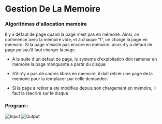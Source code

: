 # Gestion De La Memoire

### Algorithmes d'allocation memoire

Il y a défaut de page quand la page n'est pas en mémoire. Ainsi, on commence avec la mémoire vide, et à chaque "t", on charge la page en mémoire. Si la page n'existe pas encore en mémoire, alors il y a défaut de page puisqu'il faut charger la page.

* A la suite d'un defaut de page, le systeme d'exploitation doit ramener en memoire la page manquante a partir du disque.

* S'il n'y a pas de cadres libres en memoire, il doit retirer une page de la memoire pour la remplacer par celle demandee.

* Si la page a retirer a ete modifiee depuis son chargement en memoire, il faut la reecrire sur le disque.

### Program :
![Input](https://user-images.githubusercontent.com/63449913/158077627-fffe53c1-3521-4e9b-851d-d63d1b2370f0.JPG)
![Output](https://user-images.githubusercontent.com/63449913/158077641-d60556a0-fd08-4bf5-bce4-528b25c2c567.JPG)
